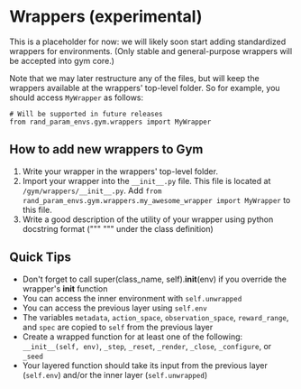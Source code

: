 # Wrappers (experimental)

This is a placeholder for now: we will likely soon start adding
standardized wrappers for environments. (Only stable and
general-purpose wrappers will be accepted into gym core.)

Note that we may later restructure any of the files, but will keep the
wrappers available at the wrappers' top-level folder. So for
example, you should access `MyWrapper` as follows:

```
# Will be supported in future releases
from rand_param_envs.gym.wrappers import MyWrapper
```

## How to add new wrappers to Gym

1. Write your wrapper in the wrappers' top-level folder.
2. Import your wrapper into the `__init__.py` file. This file is located at `/gym/wrappers/__init__.py`. Add `from rand_param_envs.gym.wrappers.my_awesome_wrapper import MyWrapper` to this file.
3. Write a good description of the utility of your wrapper using python docstring format (""" """ under the class definition)


## Quick Tips

- Don't forget to call super(class_name, self).__init__(env) if you override the wrapper's __init__ function
- You can access the inner environment with `self.unwrapped`
- You can access the previous layer using `self.env`
- The variables `metadata`, `action_space`, `observation_space`, `reward_range`, and `spec` are copied to `self` from the previous layer
- Create a wrapped function for at least one of the following: `__init__(self, env)`, `_step`, `_reset`, `_render`, `_close`, `_configure`, or `_seed`
- Your layered function should take its input from the previous layer (`self.env`) and/or the inner layer (`self.unwrapped`)
